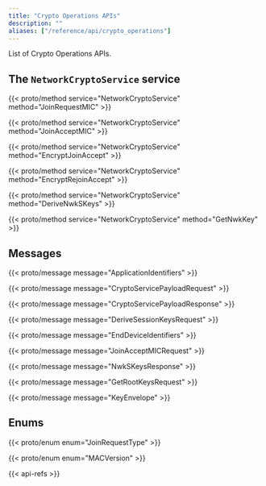 ```yaml
---
title: "Crypto Operations APIs"
description: ""
aliases: ["/reference/api/crypto_operations"]
---
```


List of Crypto Operations APIs.

<!--more-->

## The `NetworkCryptoService` service

{{< proto/method service="NetworkCryptoService" method="JoinRequestMIC" >}}

{{< proto/method service="NetworkCryptoService" method="JoinAcceptMIC" >}}

{{< proto/method service="NetworkCryptoService" method="EncryptJoinAccept" >}}

{{< proto/method service="NetworkCryptoService" method="EncryptRejoinAccept" >}}

{{< proto/method service="NetworkCryptoService" method="DeriveNwkSKeys" >}}

{{< proto/method service="NetworkCryptoService" method="GetNwkKey" >}}

## Messages

{{< proto/message message="ApplicationIdentifiers" >}}

{{< proto/message message="CryptoServicePayloadRequest" >}}

{{< proto/message message="CryptoServicePayloadResponse" >}}

{{< proto/message message="DeriveSessionKeysRequest" >}}

{{< proto/message message="EndDeviceIdentifiers" >}}

{{< proto/message message="JoinAcceptMICRequest" >}}

{{< proto/message message="NwkSKeysResponse" >}}

{{< proto/message message="GetRootKeysRequest" >}}

{{< proto/message message="KeyEnvelope" >}}

## Enums

{{< proto/enum enum="JoinRequestType" >}}

{{< proto/enum enum="MACVersion" >}}

{{< api-refs >}}

